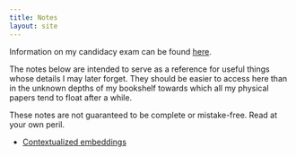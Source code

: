 ```yaml
---
title: Notes
layout: site
---
```


Information on my candidacy exam can be found [here](candidacy.html).

The notes below are intended to serve as a reference for useful things whose details I may later forget. They should be easier to access here than in the unknown depths of my bookshelf towards which all my physical papers tend to float after a while.

These notes are not guaranteed to be complete or mistake-free. Read at your own peril.

* [Contextualized embeddings](/notes/contextualized.html)

